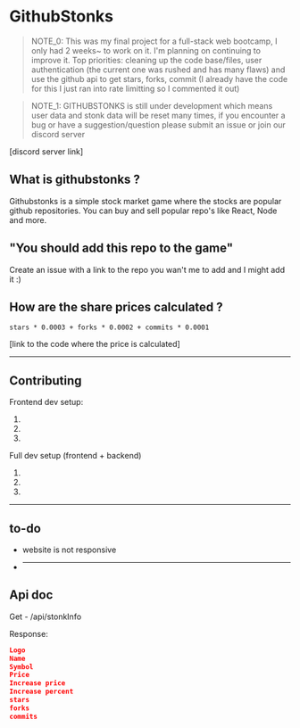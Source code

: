 # GithubStonks

> NOTE_0: This was my final project for a full-stack web bootcamp, I only had 2 weeks~ to work on it. I'm planning on continuing to improve it. Top priorities: cleaning up the code base/files, user authentication (the current one was rushed and has many flaws) and use the github api to get stars, forks, commit (I already have the code for this I just ran into rate limitting so I commented it out)

> NOTE_1: GITHUBSTONKS is still under development which means user data and stonk data will be reset many times, if you encounter a bug or have a suggestion/question please submit an issue or join our discord server

[discord server link]

## What is githubstonks ?

Githubstonks is a simple stock market game where the stocks are popular github repositories. You can buy and sell popular repo's like React, Node and more.

## "You should add this repo to the game"

Create an issue with a link to the repo you wan't me to add and I might add it :)

## How are the share prices calculated ?

`stars * 0.0003 + forks * 0.0002 + commits * 0.0001`

[link to the code where the price is calculated]

---

## Contributing

Frontend dev setup:

1.
2.
3.

Full dev setup (frontend + backend)

1.
2.
3.

---

## to-do

-   website is not responsive
-   ***

## Api doc

Get - /api/stonkInfo

Response:

```json
Logo
Name
Symbol
Price
Increase price
Increase percent
stars
forks
commits
```
